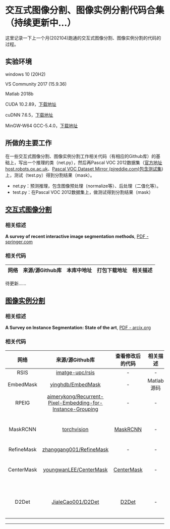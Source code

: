 # 交互式图像分割、图像实例分割代码合集（持续更新中...）

这里记录一下上一个月(202104)跑通的交互式图像分割、图像实例分割的代码的过程。

## 实验环境

windows 10 (20H2)

VS Community 2017 (15.9.36)

Matlab 2018b

CUDA 10.2.89，[下载地址](https://developer.nvidia.cn/cuda-toolkit-archive)

cuDNN 7.6.5，[下载地址](https://developer.nvidia.com/rdp/cudnn-archive)

MinGW-W64 GCC-5.4.0，[下载地址](https://sourceforge.net/projects/mingw-w64/files/mingw-w64/)

## 所做的主要工作

在一些交互式图像分割、图像实例分割工作相关代码（有相应的Github库）的基础上，写出一个推理的类（net.py），然后再Pascal VOC 2012数据集（[官方地址 host.robots.ox.ac.uk](http://host.robots.ox.ac.uk/pascal/VOC/voc2012/)、[Pascal VOC Dataset Mirror (pjreddie.com)包含测试集](https://pjreddie.com/projects/pascal-voc-dataset-mirror/))上，测试（test.py）得到分割结果（mask）。

- net.py：预测推理，包含图像预处理（normalize等）、后处理（二值化等）。
- test.py：在Pascal VOC 2012数据集上，做测试得到分割结果（mask）

## [交互式图像分割](./InteractiveImageSegmentation)

### 相关综述

**A survey of recent interactive image segmentation methods**, [PDF - springer.com](https://link.springer.com/content/pdf/10.1007/s41095-020-0177-5.pdf)

### 相关代码

| 网络 | 来源/源Github库 | 本库中地址 | 打包下载地址 | 相关描述 |
| :-----: | :-----: | :-----: | :-----: | :-----: |


待更新......

## [图像实例分割](./ImageInstanceSegmentation)

### 相关综述

**A Survey on Instance Segmentation: State of the art**, [PDF - arcix.org](https://arxiv.org/pdf/2007.00047)

### 相关代码

| 网络 | 来源/源Github库 | 查看修改后的代码 | 相关描述 |  |
| :---: | :---: | :---: | :---: | :---: |
| RSIS | [imatge-upc/rsis](https://github.com/imatge-upc/rsis) | - | - | - |
| EmbedMask | [yinghdb/EmbedMask](https://github.com/yinghdb/EmbedMask) | - | Matlab源码 | - |
| RPEIG | [aimerykong/Recurrent-Pixel-Embedding-for-Instance-Grouping](https://github.com/aimerykong/Recurrent-Pixel-Embedding-for-Instance-Grouping) | - | - | - |
| MaskRCNN | [torchvision](https://pytorch.org/vision/stable/models.html#mask-r-cnn) | [MaskRCNN](./ImageInstanceSegmentation/MaskRCNN) | - |[打包下载](https://github.com/BingqiangZhou/IntSeg_InsSeg_CodeCollection/releases/tag/maskrcnn) |
| RefineMask | [zhanggang001/RefineMask](https://github.com/zhanggang001/RefineMask) | - | - | - |
| CenterMask | [youngwanLEE/CenterMask](https://github.com/youngwanLEE/CenterMask) | [CenterMask](./ImageInstanceSegmentation/CenterMask) | - |[打包下载](https://github.com/BingqiangZhou/IntSeg_InsSeg_CodeCollection/releases/tag/centermask) |
| D2Det | [JialeCao001/D2Det](https://github.com/JialeCao001/D2Det) | [D2Det](./ImageInstanceSegmentation/D2Det) | - |[打包下载](https://github.com/BingqiangZhou/IntSeg_InsSeg_CodeCollection/releases/tag/d2det) |


----
